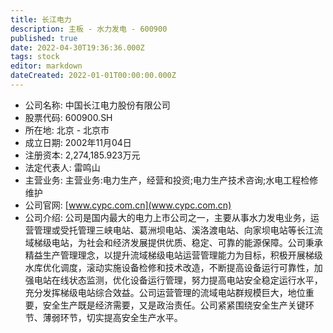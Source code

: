 ```yaml
---
title: 长江电力
description: 主板 - 水力发电 - 600900
published: true
date: 2022-04-30T19:36:36.000Z
tags: stock
editor: markdown
dateCreated: 2022-01-01T00:00:00.000Z
---
```


- 公司名称: 中国长江电力股份有限公司
- 股票代码: 600900.SH
- 所在地: 北京 - 北京市
- 成立日期: 2002年11月04日
- 注册资本: 2,274,185.923万元
- 法定代表人: 雷鸣山
- 主营业务: 主营业务:电力生产，经营和投资;电力生产技术咨询;水电工程检修维护
- 公司官网: [www.cypc.com.cn](www.cypc.com.cn)
- 公司介绍: 公司是国内最大的电力上市公司之一，主要从事水力发电业务，运营管理或受托管理三峡电站、葛洲坝电站、溪洛渡电站、向家坝电站等长江流域梯级电站，为社会和经济发展提供优质、稳定、可靠的能源保障。公司秉承精益生产管理理念，以提升流域梯级电站运营管理能力为目标，积极开展梯级水库优化调度，滚动实施设备检修和技术改造，不断提高设备运行可靠性，加强电站在线状态监测，优化设备运行管理，努力提高电站安全稳定运行水平，充分发挥梯级电站综合效益。公司运营管理的流域电站群规模巨大，地位重要，安全生产既是经济需要，又是政治责任。公司紧紧围绕安全生产关键环节、薄弱环节，切实提高安全生产水平。


